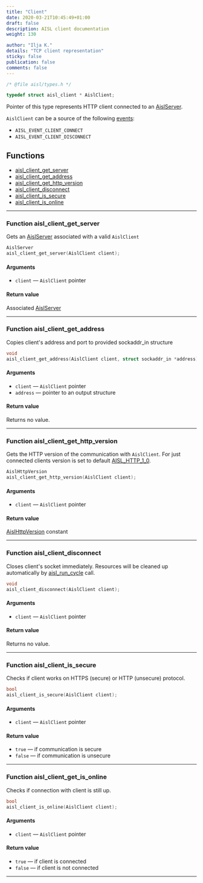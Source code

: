 ```yaml
---
title: "Client"
date: 2020-03-21T10:45:49+01:00
draft: false
description: AISL client documentation
weight: 130

author: "Ilja K."
details: "TCP client representation"
sticky: false
publication: false
comments: false
---
```


```c
/* @file aisl/types.h */

typedef struct aisl_client * AislClient;
```

Pointer of this type represents HTTP client connected to an [AislServer](/aisl/handbook/server/).

`AislClient` can be a source of the following [events](/aisl/handbook/events-model/):

*   `AISL_EVENT_CLIENT_CONNECT`
*   `AISL_EVENT_CLIENT_DISCONNECT`

## Functions

*   [aisl_client_get_server](#function-aisl_client_get_server)
*   [aisl_client_get_address](#function-aisl_client_get_address)
*   [aisl_client_get_http_version](#function-aisl_client_get_http_version)
*   [aisl_client_disconnect](#function-aisl_client_disconnect)
*   [aisl_client_is_secure](#function-aisl_client_is_secure)
*   [aisl_client_is_online](#function-aisl_client_is_online)

---

### Function aisl\_client\_get\_server

Gets an [AislServer](/aisl/handbook/server/) associated with a valid `AislClient`

```c
AislServer
aisl_client_get_server(AislClient client);
```

#### Arguments

*   `client` — `AislClient` pointer

#### Return value

Associated [AislServer](/aisl/handbook/server/)

---

### Function aisl\_client\_get\_address

Copies client's address and port to provided sockaddr\_in structure

```c
void
aisl_client_get_address(AislClient client, struct sockaddr_in *address);
```

#### Arguments

*   `client` — `AislClient` pointer
*   `address` — pointer to an output structure

#### Return value

Returns no value.

---

### Function aisl\_client\_get\_http\_version

Gets the HTTP version of the communication with `AislClient`. For just 
connected clients version is set to default
[AISL_HTTP_1_0](/aisl/handbook/enumerations/#type-aislhttpversion).

```c
AislHttpVersion
aisl_client_get_http_version(AislClient client);
```

#### Arguments

*   `client` — `AislClient` pointer

#### Return value

[AislHttpVersion](/aisl/handbook/enumerations#type-aislhttpversion) constant

---

### Function aisl\_client\_disconnect

Closes client's socket immediately. Resources will be cleaned up automatically
by [aisl_run_cycle](/aisl/handbook/instance/#function-aisl_run_cycle) call.

```c
void
aisl_client_disconnect(AislClient client);
```

#### Arguments

*   `client` — `AislClient` pointer

#### Return value

Returns no value.

---

### Function aisl\_client\_is\_secure

Checks if client works on HTTPS (secure) or HTTP (unsecure) protocol.

```c
bool
aisl_client_is_secure(AislClient client);
```

#### Arguments

*   `client` — `AislClient` pointer

#### Return value

*   `true` — if communication is secure
*   `false` — if communication is unsecure

---

### Function aisl\_client\_get\_is\_online

Checks if connection with client is still up.

```c
bool
aisl_client_is_online(AislClient client);
```

#### Arguments

*   `client` — `AislClient` pointer

#### Return value

*   `true` — if client is connected
*   `false` — if client is not connected

---
